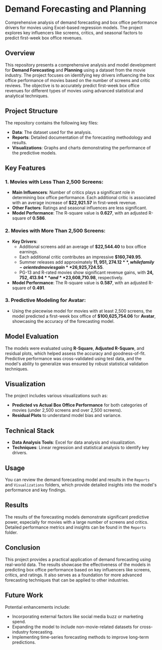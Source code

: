 # Demand Forecasting and Planning

Comprehensive analysis of demand forecasting and box office performance drivers for movies using Excel-based regression models. The project explores key influencers like screens, critics, and seasonal factors to predict first-week box office revenues.

## Overview

This repository presents a comprehensive analysis and model development for **Demand Forecasting** and **Planning** using a dataset from the movie industry. The project focuses on identifying key drivers influencing the box office performance of movies based on the number of screens and critic reviews. The objective is to accurately predict first-week box office revenues for different types of movies using advanced statistical and analytical techniques.

## Project Structure

The repository contains the following key files:

- **Data**: The dataset used for the analysis.
- **Reports**: Detailed documentation of the forecasting methodology and results.
- **Visualizations**: Graphs and charts demonstrating the performance of the predictive models.

## Key Features

### 1. **Movies with Less Than 2,500 Screens:**
   - **Main Influencers**: Number of critics plays a significant role in determining box office performance. Each additional critic is associated with an average increase of **$22,921.57** in first-week revenue.
   - **Other Factors**: Ratings and seasonal influences are less significant.
   - **Model Performance**: The R-square value is **0.627**, with an adjusted R-square of **0.586**.

### 2. **Movies with More Than 2,500 Screens:**
   - **Key Drivers**:
     - Additional screens add an average of **$22,544.40** to box office earnings.
     - Each additional critic contributes an impressive **$160,749.95**.
     - Summer releases add approximately **$11,951,274.12**, while family-oriented movies gain **$26,925,724.55**.
     - PG-13 and R-rated movies show significant revenue gains, with **$24,752,413.94** and **$23,608,710.98**, respectively.
   - **Model Performance**: The R-square value is **0.587**, with an adjusted R-square of **0.491**.

### 3. **Predictive Modeling for Avatar**:
   - Using the piecewise model for movies with at least 2,500 screens, the model predicted a first-week box office of **$100,625,754.06** for **Avatar**, showcasing the accuracy of the forecasting model.

## Model Evaluation

The models were evaluated using **R-Square**, **Adjusted R-Square**, and residual plots, which helped assess the accuracy and goodness-of-fit. Predictive performance was cross-validated using test data, and the model's ability to generalize was ensured by robust statistical validation techniques.

## Visualization

The project includes various visualizations such as:
- **Predicted vs Actual Box Office Performance** for both categories of movies (under 2,500 screens and over 2,500 screens).
- **Residual Plots** to understand model bias and variance.

## Technical Stack

- **Data Analysis Tools**: Excel for data analysis and visualization.
- **Techniques**: Linear regression and statistical analysis to identify key drivers.

## Usage

You can review the demand forecasting model and results in the `Reports` and `Visualizations` folders, which provide detailed insights into the model's performance and key findings.

## Results

The results of the forecasting models demonstrate significant predictive power, especially for movies with a large number of screens and critics. Detailed performance metrics and insights can be found in the `Reports` folder.

## Conclusion

This project provides a practical application of demand forecasting using real-world data. The results showcase the effectiveness of the models in predicting box office performance based on key influencers like screens, critics, and ratings. It also serves as a foundation for more advanced forecasting techniques that can be applied to other industries.

## Future Work

Potential enhancements include:
- Incorporating external factors like social media buzz or marketing spend.
- Expanding the model to include non-movie-related datasets for cross-industry forecasting.
- Implementing time-series forecasting methods to improve long-term predictions.

